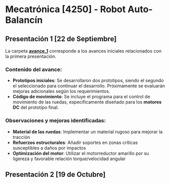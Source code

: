 # Mecatrónica [4250] - Robot Auto-Balancín

## Presentación 1 [22 de Septiembre]

La carpeta [**avance_1**](avance_1) corresponde a los avances iniciales relacionados con la primera presentación.

### Contenido del avance:
- **Prototipos iniciales**: Se desarrollaron dos prototipos, siendo el segundo el seleccionado para continuar el desarrollo. Próximamente se evaluarán mejoras adicionales según los requerimientos.
- **Código de movimiento**: Se incluye el programa para el control de movimiento de las ruedas, específicamente diseñado para los **motores DC** del prototipo final.

### Observaciones y mejoras identificadas:
- **Material de las ruedas**: Implementar un material rugoso para mejorar la tracción
- **Refuerzos estructurales**: Añadir soportes en zonas críticas susceptibles a daños por impactos
- **Optimización del motor**: Utilizar el motorreductor amarillo por su ligereza y favorable relación torque/velocidad angular

## Presentación 2 [19 de Octubre]

